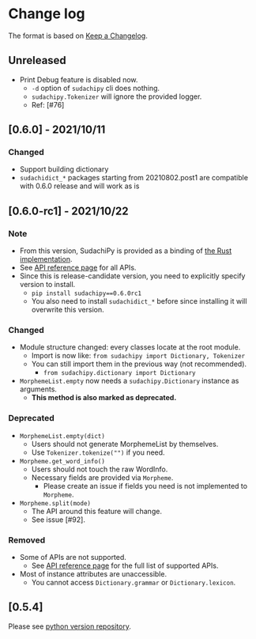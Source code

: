 # Change log

The format is based on [Keep a Changelog](https://keepachangelog.com/en/1.0.0/).

## Unreleased

- Print Debug feature is disabled now.
  - `-d` option of `sudachipy` cli does nothing.
  - `sudachipy.Tokenizer` will ignore the provided logger.
  - Ref: [#76]

## [0.6.0] - 2021/10/11

### Changed

- Support building dictionary
- `sudachidict_*` packages starting from 20210802.post1 are compatible with 0.6.0 release and will work as is

## [0.6.0-rc1] - 2021/10/22

### Note

- From this version, SudachiPy is provided as a binding of [the Rust implementation](https://github.com/WorksApplications/sudachi.rs).
- See [API reference page](https://worksapplications.github.io/sudachi.rs/python/) for all APIs.
- Since this is release-candidate version, you need to explicitly specify version to install.
    - `pip install sudachipy==0.6.0rc1`
    - You also need to install `sudachidict_*` before since installing it will overwrite this version.

### Changed

- Module structure changed: every classes locate at the root module.
    - Import is now like: `from sudachipy import Dictionary, Tokenizer`
    - You can still import them in the previous way (not recommended).
        - `from sudachipy.dictionary import Dictionary`
- `MorphemeList.empty` now needs a `sudachipy.Dictionary` instance as arguments.
    - __This method is also marked as deprecated.__

### Deprecated

- `MorphemeList.empty(dict)`
    - Users should not generate MorphemeList by themselves.
    - Use `Tokenizer.tokenize("")` if you need.
- `Morpheme.get_word_info()`
    - Users should not touch the raw WordInfo.
    - Necessary fields are provided via `Morpheme`.
        - Please create an issue if fields you need is not implemented to `Morpheme`.
- `Morpheme.split(mode)`
    - The API around this feature will change.
    - See issue [#92].

### Removed

- Some of APIs are not supported.
    - See [API reference page](https://worksapplications.github.io/sudachi.rs/python/) for the full list of supported APIs.
- Most of instance attributes are unaccessible.
    - You cannot access `Dictionary.grammar` or `Dictionary.lexicon`.


## [0.5.4]

Please see [python version repository](https://github.com/WorksApplications/SudachiPy).
